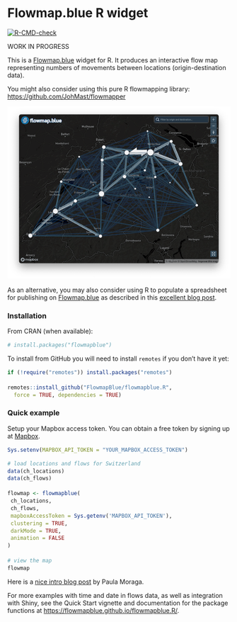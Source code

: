 

# Flowmap.blue R widget

<!-- badges: start -->

<a
href="https://github.com/FlowmapBlue/flowmapblue.R/actions/workflows/R-CMD-check.yaml"
target="_blank"><img
src="https://github.com/FlowmapBlue/flowmapblue.R/actions/workflows/R-CMD-check.yaml/badge.svg"
alt="R-CMD-check" /></a> <!-- badges: end -->

WORK IN PROGRESS

This is a [Flowmap.blue](https://www.flowmap.blue/) widget for R. It
produces an interactive flow map representing numbers of movements
between locations (origin-destination data).

You might also consider using this pure R flowmapping library:
https://github.com/JohMast/flowmapper

![](man/figures/demo.png)

As an alternative, you may also consider using R to populate a
spreadsheet for publishing on [Flowmap.blue](https://www.flowmap.blue/)
as described in this [excellent blog
post](https://doodles.mountainmath.ca/blog/2020/01/06/flow-maps/).

### Installation

From CRAN (when available):

``` r
# install.packages("flowmapblue")
```

To install from GitHub you will need to install `remotes` if you don’t
have it yet:

``` r
if (!require("remotes")) install.packages("remotes")

remotes::install_github("FlowmapBlue/flowmapblue.R",
  force = TRUE, dependencies = TRUE)
```

### Quick example

Setup your Mapbox access token. You can obtain a free token by signing
up at [Mapbox](https://account.mapbox.com/).

``` r
Sys.setenv(MAPBOX_API_TOKEN = "YOUR_MAPBOX_ACCESS_TOKEN")
```

``` r
# load locations and flows for Switzerland
data(ch_locations)
data(ch_flows)

flowmap <- flowmapblue(
 ch_locations,
 ch_flows,
 mapboxAccessToken = Sys.getenv('MAPBOX_API_TOKEN'),
 clustering = TRUE,
 darkMode = TRUE,
 animation = FALSE
)

# view the map
flowmap
```

Here is a [nice intro blog
post](https://www.paulamoraga.com/blog/2020-07-11-mobility.html) by
Paula Moraga.

For more examples with time and date in flows data, as well as
integration with Shiny, see the Quick Start vignette and documentation
for the package functions at
<https://flowmapblue.github.io/flowmapblue.R/>.
